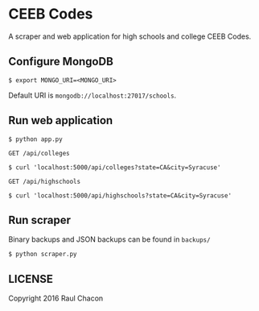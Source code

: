 # CEEB Codes

A scraper and web application for high schools and college CEEB Codes.


## Configure MongoDB

```
$ export MONGO_URI=<MONGO_URI>
```

Default URI is `mongodb://localhost:27017/schools`.


## Run web application

```
$ python app.py
```

`GET /api/colleges`

```
$ curl 'localhost:5000/api/colleges?state=CA&city=Syracuse'
```

`GET /api/highschools`

```
$ curl 'localhost:5000/api/highschools?state=CA&city=Syracuse'
```

## Run scraper

Binary backups and JSON backups can be found in `backups/`

```
$ python scraper.py
```

## LICENSE

Copyright 2016 Raul Chacon

